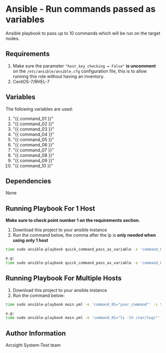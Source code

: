 Ansible - Run commands passed as variables
===========================================
Ansible playbook to pass up to 10 commands which will be run on the target nodes.

Requirements
------------
1. Make sure the parameter ```"host_key_checking = False"``` **is uncomment** on the ```/etc/ansible/ansible.cfg``` configuration file, this is to allow running this role without having an inventory.
2. CentOS-7/RHEL-7

Variables
--------------
The following variables are used:
1.  "{{ command_01 }}"
2.  "{{ command_02 }}"
3.  "{{ command_03 }}"
4.  "{{ command_04 }}"
5.  "{{ command_05 }}"
6.  "{{ command_06 }}"
7.  "{{ command_07 }}"
8.  "{{ command_08 }}"
9.  "{{ command_09 }}"
10. "{{ command_10 }}"


Dependencies
------------
None

Running Playbook For 1 Host
---------------------------
****Make sure to check point number 1 on the requirements section.****

1. Download this project to your ansible instance
2. Run the command below, the comma after the ip is **only needed when using only 1 host**
```sh
time sudo ansible-playbook quick_command_pass_as_variable -e 'command_01="your_command"' -i target_ip, -k

e.g:
time sudo ansible-playbook quick_command_pass_as_variable -e 'command_01="ls -lh /var/logs"' -i 1.1.1.1, -k
```

Running Playbook For Multiple Hosts
-----------------------------------
1. Download this project to your ansible instance
2. Run the command below:
```sh
time sudo ansible-playbook main.yml -e 'command_01="your_command"' -i target_ip,another_ip,another_ip -k

e.g:
time sudo ansible-playbook main.yml -e 'command_01="ls -lh /var/logs"' -i 1.1.1.1,1.1.1.2,1.1.1.3 -k
```

Author Information
------------------
Arcsight System-Test team
